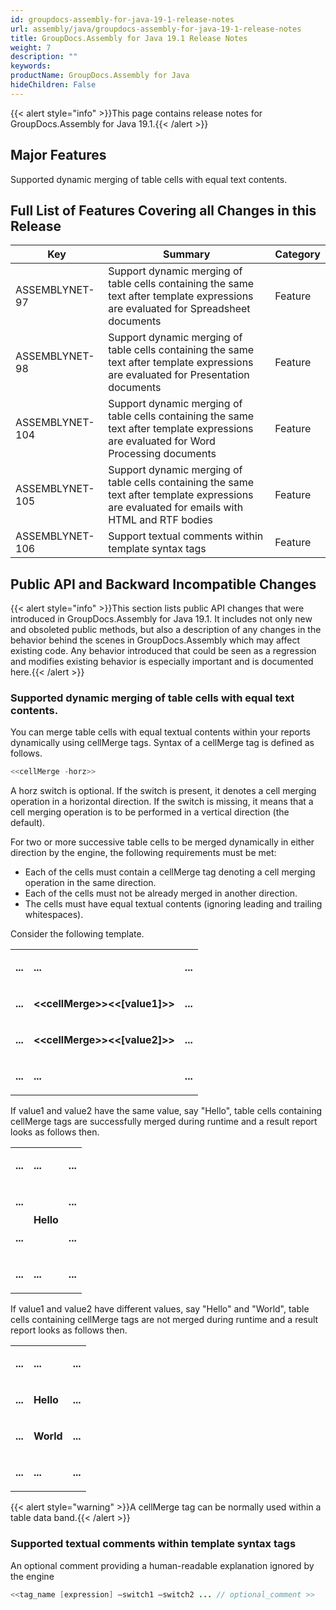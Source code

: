 ```yaml
---
id: groupdocs-assembly-for-java-19-1-release-notes
url: assembly/java/groupdocs-assembly-for-java-19-1-release-notes
title: GroupDocs.Assembly for Java 19.1 Release Notes
weight: 7
description: ""
keywords: 
productName: GroupDocs.Assembly for Java
hideChildren: False
---
```

{{< alert style="info" >}}This page contains release notes for GroupDocs.Assembly for Java 19.1.{{< /alert >}}

## Major Features

Supported dynamic merging of table cells with equal text contents.

## Full List of Features Covering all Changes in this Release

| Key | Summary | Category |
| --- | --- | --- |
| ASSEMBLYNET-97  | Support dynamic merging of table cells containing the same text after template expressions are evaluated for Spreadsheet documents  | Feature  |
| ASSEMBLYNET-98  | Support dynamic merging of table cells containing the same text after template expressions are evaluated for Presentation documents  | Feature  |
| ASSEMBLYNET-104  | Support dynamic merging of table cells containing the same text after template expressions are evaluated for Word Processing documents  | Feature  |
| ASSEMBLYNET-105  | Support dynamic merging of table cells containing the same text after template expressions are evaluated for emails with HTML and RTF bodies  | Feature  |
| ASSEMBLYNET-106  | Support textual comments within template syntax tags  | Feature  |

  

## Public API and Backward Incompatible Changes

{{< alert style="info" >}}This section lists public API changes that were introduced in GroupDocs.Assembly for Java 19.1. It includes not only new and obsoleted public methods, but also a description of any changes in the behavior behind the scenes in GroupDocs.Assembly which may affect existing code. Any behavior introduced that could be seen as a regression and modifies existing behavior is especially important and is documented here.{{< /alert >}}

### Supported dynamic merging of table cells with equal text contents.

You can merge table cells with equal textual contents within your reports dynamically using cellMerge tags. Syntax of a cellMerge tag is defined as follows.

```java
<<cellMerge -horz>>

```

A horz switch is optional. If the switch is present, it denotes a cell merging operation in a horizontal direction. If the switch is missing, it means that a cell merging operation is to be performed in a vertical direction (the default).

For two or more successive table cells to be merged dynamically in either direction by the engine, the following requirements must be met:

*   Each of the cells must contain a cellMerge tag denoting a cell merging operation in the same direction.
*   Each of the cells must not be already merged in another direction.
*   The cells must have equal textual contents (ignoring leading and trailing whitespaces).

Consider the following template.

<table class="confluenceTable"><tbody><tr><td class="confluenceTd"><p><strong>...</strong></p></td><td class="confluenceTd"><p><strong>...</strong></p></td><td class="confluenceTd"><p><strong>...</strong></p></td></tr><tr><td class="confluenceTd"><p><strong>...</strong></p></td><td class="confluenceTd"><p><strong>&lt;&lt;cellMerge&gt;&gt;&lt;&lt;[value1]&gt;&gt;</strong></p></td><td class="confluenceTd"><p><strong>...</strong></p></td></tr><tr><td class="confluenceTd"><p><strong>...</strong></p></td><td class="confluenceTd"><p><strong>&lt;&lt;cellMerge&gt;&gt;&lt;&lt;[value2]&gt;&gt;</strong></p></td><td class="confluenceTd"><p><strong>...</strong></p></td></tr><tr><td class="confluenceTd"><p><strong>...</strong></p></td><td class="confluenceTd"><p><strong>...</strong></p></td><td class="confluenceTd"><p><strong>...</strong></p></td></tr></tbody></table>

If value1 and value2 have the same value, say "Hello", table cells containing cellMerge tags are successfully merged during runtime and a result report looks as follows then.

<table class="confluenceTable"><tbody><tr><td class="confluenceTd"><p><strong>...</strong></p></td><td class="confluenceTd"><p><strong>...</strong></p></td><td class="confluenceTd"><p><strong>...</strong></p></td></tr><tr><td class="confluenceTd"><p><strong>...</strong></p></td><td rowspan="2" class="confluenceTd"><p><strong>Hello</strong></p></td><td class="confluenceTd"><p><strong>...</strong></p></td></tr><tr><td class="confluenceTd"><p><strong>...</strong></p></td><td class="confluenceTd"><p><strong>...</strong></p></td></tr><tr><td class="confluenceTd"><p><strong>...</strong></p></td><td class="confluenceTd"><p><strong>...</strong></p></td><td class="confluenceTd"><p><strong>...</strong></p></td></tr></tbody></table>

If value1 and value2 have different values, say "Hello" and "World", table cells containing cellMerge tags are not merged during runtime and a result report looks as follows then.

<table class="confluenceTable"><tbody><tr><td class="confluenceTd"><p><strong>...</strong></p></td><td class="confluenceTd"><p><strong>...</strong></p></td><td class="confluenceTd"><p><strong>...</strong></p></td></tr><tr><td class="confluenceTd"><p><strong>...</strong></p></td><td class="confluenceTd"><p><strong>Hello</strong></p></td><td class="confluenceTd"><p><strong>...</strong></p></td></tr><tr><td class="confluenceTd"><p><strong>...</strong></p></td><td class="confluenceTd"><p><strong>World</strong></p></td><td class="confluenceTd"><p><strong>...</strong></p></td></tr><tr><td class="confluenceTd"><p><strong>...</strong></p></td><td class="confluenceTd"><p><strong>...</strong></p></td><td class="confluenceTd"><p><strong>...</strong></p></td></tr></tbody></table>

{{< alert style="warning" >}}A cellMerge tag can be normally used within a table data band.{{< /alert >}}

### Supported textual comments within template syntax tags

An optional comment providing a human-readable explanation ignored by the engine

```java
<<tag_name [expression] –switch1 –switch2 ... // optional_comment >>
```
